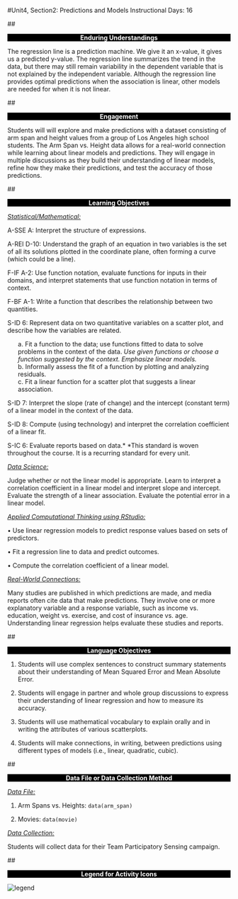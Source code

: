 #Unit4, Section2: Predictions and Models
Instructional Days: 16

##<p style="background: black; color: white; text-align: center;">**Enduring Understandings**</p>
The regression line is a prediction machine. We give it an x-value, it gives us a predicted y-value. The
regression line summarizes the trend in the data, but there may still remain variability in the dependent
variable that is not explained by the independent variable. Although the regression line provides optimal
predictions when the association is linear, other models are needed for when it is not linear.

##<p style="background: black; color: white; text-align: center;">**Engagement**</p>
Students will will explore and make predictions with a dataset consisting of arm span and height values from a group of Los Angeles high school students. The Arm Span vs. Height data allows for a real-world connection while learning about linear models and predictions. They will engage in multiple discussions as they build their understanding of linear models, refine how they make their predictions, and test the accuracy of those predictions.   

##<p style="background: black; color: white; text-align: center;">**Learning Objectives**</p>
<ins>*Statistical/Mathematical:*</ins>

A-SSE A: Interpret the structure of expressions.

A-REI D-10: Understand the graph of an equation in two variables is the set of all its solutions plotted in the coordinate plane, often forming a curve (which could be a line).

F-IF A-2: Use function notation, evaluate functions for inputs in their domains, and interpret statements that use function notation in terms of context.

F-BF A-1: Write a function that describes the relationship between two quantities.

S-ID 6: Represent data on two quantitative variables on a scatter plot, and describe how the variables are
related.

<ul style="list-style-type:none">
	<li>
    a. Fit a function to the data; use functions fitted to data to solve problems in the context
    of the data. <i>Use given functions or choose a function suggested by the context.
    Emphasize linear models.</i>
    </li>
	<li>
    b. Informally assess the fit of a function by plotting and analyzing residuals.
    </li>
	<li>
    c. Fit a linear function for a scatter plot that suggests a linear association.
    </li>
</ul>

S-ID 7: Interpret the slope (rate of change) and the intercept (constant term) of a linear model in the
context of the data.

S-ID 8: Compute (using technology) and interpret the correlation coefficient of a linear fit.

S-IC 6: Evaluate reports based on data.\*
\*This standard is woven throughout the course. It is a recurring standard for every unit.

<ins>*Data Science:*</ins>

Judge whether or not the linear model is appropriate. Learn to interpret a correlation coefficient in a linear
model and interpret slope and intercept. Evaluate the strength of a linear association. Evaluate the
potential error in a linear model.

<ins>*Applied Computational Thinking using RStudio:*</ins>

• Use linear regression models to predict response values based on sets of predictors.

• Fit a regression line to data and predict outcomes.

• Compute the correlation coefficient of a linear model.

<ins>*Real-World Connections:*</ins>

Many studies are published in which predictions are made, and media reports often cite data that make
predictions. They involve one or more explanatory variable and a response variable, such as income vs.
education, weight vs. exercise, and cost of insurance vs. age. Understanding linear regression helps
evaluate these studies and reports.

##<p style="background: black; color: white; text-align: center;">**Language Objectives**</p>
1. Students will use complex sentences to construct summary statements about their understanding of Mean Squared Error and Mean Absolute Error.

2. Students will engage in partner and whole group discussions to express their understanding of linear regression and how to measure its accuracy.

3. Students will use mathematical vocabulary to explain orally and in writing the attributes of various scatterplots.

4. Students will make connections, in writing, between predictions using different types of models (i.e., linear, quadratic, cubic).

##<p style="background: black; color: white; text-align: center;">**Data File or Data Collection Method**</p>
<ins>*Data File:*</ins>

1. Arm Spans vs. Heights: ```data(arm_span)```

2. Movies: ```data(movie)```

<ins>*Data Collection:*</ins>

Students will collect data for their Team Participatory Sensing campaign.

##<p style="background: black; color: white; text-align: center;">**Legend for Activity Icons**</p>
![legend](../img/legend.png)